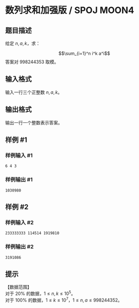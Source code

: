 # 数列求和加强版 / SPOJ MOON4

## 题目描述

给定 $n,a,k$，求：

$$\sum_{i=1}^n i^k a^i$$
答案对 $998244353$ 取模。

## 输入格式

输入一行三个正整数 $n,a,k$。

## 输出格式

输出一行一个整数表示答案。

## 样例 #1

### 样例输入 #1
```
6 4 3
```

### 样例输出 #1

```
1030980
```

## 样例 #2

### 样例输入 #2
```
233333333 114514 1919810
```

### 样例输出 #2

```
3191086
```

## 提示

【数据范围】    
对于 $20\%$ 的数据，$1\le n,k \le 10^5$。  
对于 $100\%$ 的数据，$1\le k \le 10^7$，$1\le n,a \le 998244352$。
